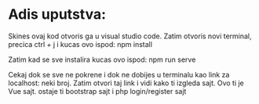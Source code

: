 # Adis uputstva:

Skines ovaj kod otvoris ga u visual studio code.
Zatim otvoris novi terminal, precica ctrl + j i kucas ovo ispod:
npm install

Zatim kad se sve instalira kucas ovo ispod:
npm run serve

Cekaj dok se sve ne pokrene i dok ne dobijes u terminalu kao link za localhost: neki broj.
Zatim otvori taj link i vidi kako ti izgleda sajt. 
Ovo ti je Vue sajt. ostaje ti bootstrap sajt i php login/register sajt
